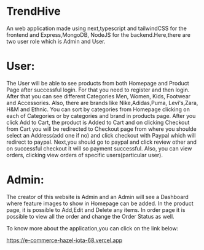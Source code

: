 # TrendHive

An web application made using next,typescript and tailwindCSS for the frontend and Express,MongoDB, NodeJS for the backend.Here,there are two user role which is Admin and User. 

# User:

The User will be able to see products from both Homepage and Product Page after successful login.
For that you need to register and then login. After that you can see different Categories Men, Women, Kids, Footwear and Accessories. Also, there are brands like Nike,Adidas,Puma, Levi's,Zara, H&M and Ethnic. 
You can sort by categories from Homepage clicking on each of Categories or by categories and brand in products page. 
After you click Add to Cart, the product is Added to Cart and on clicking Checkout from Cart you will be redirected to Checkout page from where you shoulde select an Address(add one if no) and click checkout with Paypal which will redirect to paypal.
Next,you should go to paypal and click review other and on successful checkout it will so payment successful.
Also, you can view orders, clicking view orders of specific users(particular user).

# Admin:

The creator of this website is Admin and an Admin will see a Dashboard where feature images to show in Homepage can be added.
In the product page, it is possible to Add,Edit and Delete any items.
In order page it is possible to view all the order and change the Order Status as well.

To know more about the application,you can click on the link below:

 https://e-commerce-hazel-iota-68.vercel.app
